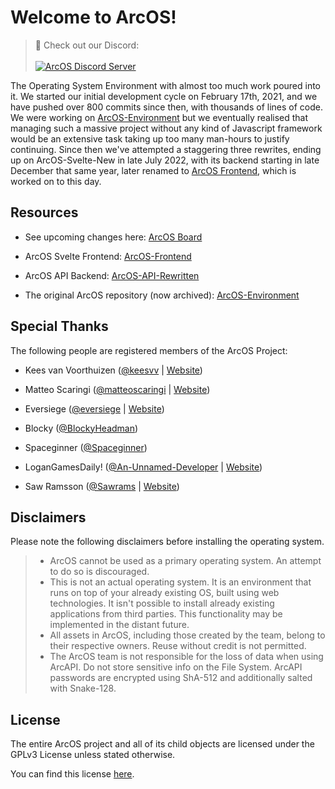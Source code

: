 <h1>Welcome to ArcOS!</h1>

> 💬 Check out our Discord:
> <br/><br/>
> [![ArcOS Discord Server](https://invidget.switchblade.xyz/S3fTadu88C)](https://discord.gg/S3fTadu88C)


The Operating System Environment with almost too much work poured into it. We started our initial development cycle on February 17th, 2021, and we have pushed over 800 commits since then, with thousands of lines of code. We were working on [ArcOS-Environment](https://github.com/IzK-ArcOS/ArcOS-Environment) but we eventually realised that managing such a massive project without any kind of Javascript framework would be an extensive task taking up too many man-hours to justify continuing. Since then we've attempted a staggering three rewrites, ending up on ArcOS-Svelte-New in late July 2022, with its backend starting in late December that same year, later renamed to [ArcOS Frontend](https://github.com/IzK-ArcOS/ArcOS-Frontend), which is worked on to this day.

## Resources

- See upcoming changes here: [ArcOS Board](https://github.com/orgs/IzK-ArcOS/projects/1)

- ArcOS Svelte Frontend: [ArcOS-Frontend](https://github.com/IzK-ArcOS/ArcOS-Frontend)
- ArcOS API Backend: [ArcOS-API-Rewritten](https://github.com/IzK-ArcOS/ArcOS-API-Rewritten)
- The original ArcOS repository (now archived): [ArcOS-Environment](https://github.com/IzK-ArcOS/ArcOS-Environment)

## Special Thanks

The following people are registered members of the ArcOS Project:

- Kees van Voorthuizen ([@keesvv](https://github.com/keesvv) | [Website](https://keesvv.nl))
- Matteo Scaringi ([@matteoscaringi](https://github.com/matteoscaringi) | [Website](http://matteoscaringi.be/))

- Eversiege ([@eversiege](https://github.com/eversiege) | [Website](https://eversiege.me/))
- Blocky ([@BlockyHeadman](https://github.com/Blockyheadman))
- Spaceginner ([@Spaceginner](https://github.com/Spaceginner))
- LoganGamesDaily! ([@An-Unnamed-Developer](https://github.com/An-Unnamed-Developer) | [Website](https://abacusnet.ml/about-me))
- Saw Ramsson ([@Sawrams](https://github.com/sawrams) | [Website](https://sawrams.ru/))

## Disclaimers

Please note the following disclaimers before installing the operating system.

> - ArcOS cannot be used as a primary operating system. An attempt to do so is discouraged.
> - This is not an actual operating system. It is an environment that runs on top of your already existing OS, built using web technologies. It isn't possible to install already existing applications from third parties. This functionality may be implemented in the distant future.
> - All assets in ArcOS, including those created by the team, belong to their respective owners. Reuse without credit is not permitted.
> - The ArcOS team is not responsible for the loss of data when using ArcAPI. Do not store sensitive info on the File System. ArcAPI passwords are encrypted using ShA-512 and additionally salted with Snake-128.

## License

The entire ArcOS project and all of its child objects are licensed under the GPLv3 License unless stated otherwise.

You can find this license [here](../LICENSE).
